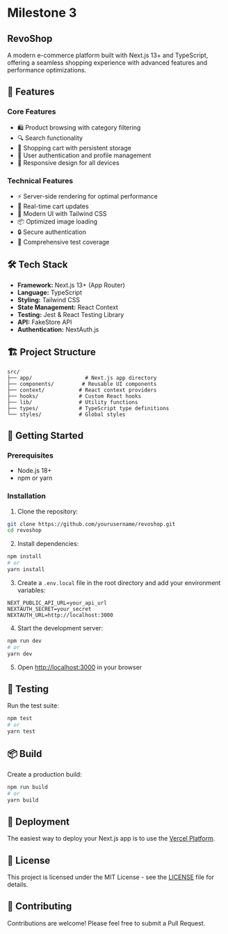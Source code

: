 # Milestone 3
## RevoShop 

A modern e-commerce platform built with Next.js 13+ and TypeScript, offering a seamless shopping experience with advanced features and performance optimizations.

## 🚀 Features

### Core Features
- 🛍️ Product browsing with category filtering
- 🔍 Search functionality
- 🛒 Shopping cart with persistent storage
- 👤 User authentication and profile management
- 📱 Responsive design for all devices

### Technical Features
- ⚡ Server-side rendering for optimal performance
- 🔄 Real-time cart updates
- 🎨 Modern UI with Tailwind CSS
- 📦 Optimized image loading
- 🔒 Secure authentication
- 🧪 Comprehensive test coverage

## 🛠️ Tech Stack

- **Framework:** Next.js 13+ (App Router)
- **Language:** TypeScript
- **Styling:** Tailwind CSS
- **State Management:** React Context
- **Testing:** Jest & React Testing Library
- **API:** FakeStore API
- **Authentication:** NextAuth.js

## 🏗️ Project Structure

```
src/
├── app/                 # Next.js app directory
├── components/         # Reusable UI components
├── context/           # React context providers
├── hooks/             # Custom React hooks
├── lib/               # Utility functions
├── types/             # TypeScript type definitions
└── styles/            # Global styles
```

## 🚀 Getting Started

### Prerequisites
- Node.js 18+ 
- npm or yarn

### Installation

1. Clone the repository:
```bash
git clone https://github.com/yourusername/revoshop.git
cd revoshop
```

2. Install dependencies:
```bash
npm install
# or
yarn install
```

3. Create a `.env.local` file in the root directory and add your environment variables:
```env
NEXT_PUBLIC_API_URL=your_api_url
NEXTAUTH_SECRET=your_secret
NEXTAUTH_URL=http://localhost:3000
```

4. Start the development server:
```bash
npm run dev
# or
yarn dev
```

5. Open [http://localhost:3000](http://localhost:3000) in your browser

## 🧪 Testing

Run the test suite:
```bash
npm test
# or
yarn test
```

## 📦 Build

Create a production build:
```bash
npm run build
# or
yarn build
```

## 🚀 Deployment

The easiest way to deploy your Next.js app is to use the [Vercel Platform](https://vercel.com/new?utm_medium=default-template&filter=next.js&utm_source=create-next-app&utm_campaign=create-next-app-readme).

## 📝 License

This project is licensed under the MIT License - see the [LICENSE](LICENSE) file for details.

## 👥 Contributing

Contributions are welcome! Please feel free to submit a Pull Request.
